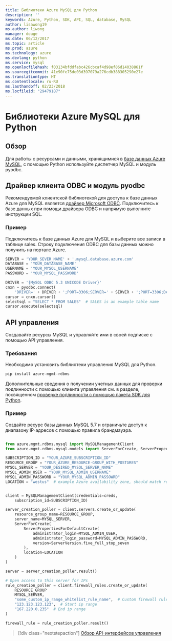 ```yaml
---
title: Библиотеки Azure MySQL для Python
description: ''
keywords: Azure, Python, SDK, API, SQL, database, MySQL
author: lisawong19
ms.author: liwong
manager: douge
ms.date: 06/12/2017
ms.topic: article
ms.prod: azure
ms.technology: azure
ms.devlang: python
ms.service: mysql
ms.openlocfilehash: f03134bfddfabc426cbcaf4d98ef86d14038861f
ms.sourcegitcommit: 41e90fe75de03d397079a276cdb388305290e27e
ms.translationtype: HT
ms.contentlocale: ru-RU
ms.lasthandoff: 02/23/2018
ms.locfileid: "29479187"
---
```

# <a name="azure-mysql-libraries-for-python"></a>Библиотеки Azure MySQL для Python 

## <a name="overview"></a>Обзор

Для работы с ресурсами и данными, хранящимися в [базе данных Azure MySQL](/azure/mysql/overview), с помощью Python используйте диспетчер MySQL и модуль pyodbc.

## <a name="client-odbc-driver-and-pyodbc"></a>Драйвер клиента ODBC и модуль pyodbc

Рекомендуемой клиентской библиотекой для доступа к базе данных Azure для MySQL является [драйвер Microsoft ODBC](/azure/sql-database/sql-database-connect-query-python#install-the-python-and-database-communication-libraries). Подключитесь к базе данных при помощи драйвера ODBC и напрямую выполните инструкции SQL.

### <a name="example"></a>Пример

Подключитесь к базе данных Azure для MySQL и выберите все записи в таблице sales. Строку подключения ODBC для базы данных можно получить на портале Azure.

```python
SERVER = 'YOUR_SEVER_NAME' + '.mysql.database.azure.com'
DATABASE = 'YOUR_DATABASE_NAME'
USERNAME = 'YOUR_MYSQL_USERNAME'
PASSWORD = 'YOUR_MYSQL_PASSWORD'

DRIVER = '{MySQL ODBC 5.3 UNICODE Driver}'
cnxn = pyodbc.connect(
    'DRIVER=' + DRIVER + ';PORT=3306;SERVER=' + SERVER + ';PORT=3306;DATABASE=' + DATABASE + ';UID=' + USERNAME + ';PWD=' + PASSWORD)
cursor = cnxn.cursor()
selectsql = "SELECT * FROM SALES"  # SALES is an example table name
cursor.execute(selectsql)
```

## <a name="management-api"></a>API управления

Создавайте ресурсы MySQL и управляйте ими в своей подписке с помощью API управления.

### <a name="requirements"></a>Требования
Необходимо установить библиотеки управления MySQL для Python.
```bash
pip install azure-mgmt-rdbms
```

Дополнительные сведения о получении учетных данных для проверки подлинности с помощью клиента управления см. в разделе, посвященном [проверке подлинности с помощью пакета SDK для Python](https://docs.microsoft.com/python/azure/python-sdk-azure-authenticate).

### <a name="example"></a>Пример

Создайте ресурс базы данных MySQL 5.7 и ограничьте доступ к диапазону IP-адресов с помощью правила брандмауэра.

```python

from azure.mgmt.rdbms.mysql import MySQLManagementClient
from azure.mgmt.rdbms.mysql.models import ServerForCreate, ServerPropertiesForDefaultCreate, ServerVersion

SUBSCRIPTION_ID = "YOUR_AZURE_SUBSCRIPTION_ID"
RESOURCE_GROUP = "YOUR_AZURE_RESOURCE-GROUP_WITH_POSTGRES"
MYSQL_SERVER = "YOUR_DESIRED_MYSQL_SERVER_NAME"
MYSQL_ADMIN_USER = "YOUR_MYSQL_ADMIN_USERNAME"
MYSQL_ADMIN_PASSWORD = "YOUR_MYSQL_ADMIN_PASSOWRD"
LOCATION = "westus"  # example Azure availability zone, should match resource group


client = MySQLManagementClient(credentials=creds,
    subscription_id=SUBSCRIPTION_ID)

server_creation_poller = client.servers.create_or_update(
    resource_group_name=RESOURCE_GROUP,
    server_name=MYSQL_SERVER,
    ServerForCreate(
        ServerPropertiesForDefaultCreate(
            administrator_login=MYSQL_ADMIN_USER,
            administrator_login_password=MYSQL_ADMIN_PASSWORD,
            version=ServerVersion.five_full_stop_seven
        ),
        location=LOCATION
    )
)

server = server_creation_poller.result()

# Open access to this server for IPs
rule_creation_poller = client.firewall_rules.create_or_update(
    RESOURCE_GROUP
    MYSQL_SERVER,
    "some_custom_ip_range_whitelist_rule_name",  # Custom firewall rule name
    "123.123.123.123",  # Start ip range
    "167.220.0.235"  # End ip range
)

firewall_rule = rule_creation_poller.result()
```

> [!div class="nextstepaction"]
> [Обзор API-интерфейсов управления](/python/api/overview/azure/mysql/management)